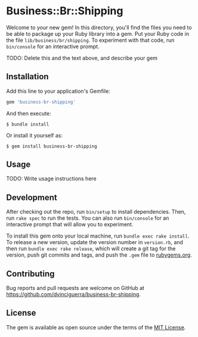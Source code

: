 # Business::Br::Shipping

Welcome to your new gem! In this directory, you'll find the files you need to be able to package up your Ruby library into a gem. Put your Ruby code in the file `lib/business/br/shipping`. To experiment with that code, run `bin/console` for an interactive prompt.

TODO: Delete this and the text above, and describe your gem

## Installation

Add this line to your application's Gemfile:

```ruby
gem 'business-br-shipping'
```

And then execute:

    $ bundle install

Or install it yourself as:

    $ gem install business-br-shipping

## Usage

TODO: Write usage instructions here

## Development

After checking out the repo, run `bin/setup` to install dependencies. Then, run `rake spec` to run the tests. You can also run `bin/console` for an interactive prompt that will allow you to experiment.

To install this gem onto your local machine, run `bundle exec rake install`. To release a new version, update the version number in `version.rb`, and then run `bundle exec rake release`, which will create a git tag for the version, push git commits and tags, and push the `.gem` file to [rubygems.org](https://rubygems.org).

## Contributing

Bug reports and pull requests are welcome on GitHub at https://github.com/dvinciguerra/business-br-shipping.


## License

The gem is available as open source under the terms of the [MIT License](https://opensource.org/licenses/MIT).
